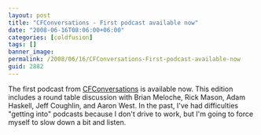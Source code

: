 ```yaml
---
layout: post
title: "CFConversations - First podcast available now"
date: "2008-06-16T08:06:00+06:00"
categories: [coldfusion]
tags: []
banner_image: 
permalink: /2008/06/16/CFConversations-First-podcast-available-now
guid: 2882
---
```


The first podcast from <a href="http://www.cfconversations.com/">CFConversations</a> is available now. This edition includes a round table discussion with Brian Meloche, Rick Mason, Adam Haskell, Jeff Coughlin, and Aaron West. In the past, I've had difficulties "getting into" podcasts because I don't drive to work, but I'm going to force myself to slow down a bit and listen.